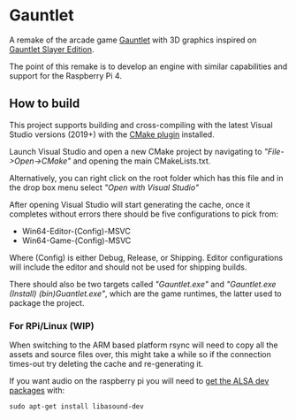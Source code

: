 # Gauntlet

A remake of the arcade game [Gauntlet](https://en.wikipedia.org/wiki/Gauntlet_(1985_video_game)) with 3D graphics inspired on [Gauntlet Slayer Edition](https://store.steampowered.com/app/258970/Gauntlet_Slayer_Edition/).

The point of this remake is to develop an engine with similar capabilities and support for the Raspberry Pi 4.



## How to build

This project supports building and cross-compiling with the latest Visual Studio versions (2019+) with the [CMake plugin](https://learn.microsoft.com/en-us/cpp/build/cmake-projects-in-visual-studio?view=msvc-170) installed.

Launch Visual Studio and open a new CMake project by navigating to *"File->Open->CMake"* and opening the main CMakeLists.txt.

Alternatively, you can right click on the root folder which has this file and in the drop box menu select *"Open with Visual Studio"*

After opening Visual Studio will start generating the cache, once it completes without errors there should be five configurations to pick from:

- Win64-Editor-(Config)-MSVC
- Win64-Game-(Config)-MSVC

Where (Config) is either Debug, Release, or Shipping. Editor configurations will include the editor and should not be used for shipping builds.

There should also be two targets called *"Gauntlet.exe"* and *"Gauntlet.exe (Install) (bin\)Guantlet.exe"*, which are the game runtimes, the latter used to package the project.



### For RPi/Linux (WIP)

When switching to the ARM based platform rsync will need to copy all the assets and source files over, this might take a while so if the connection times-out try deleting the cache and re-generating it.

If you want audio on the raspberry pi you will need to [get the ALSA dev packages](http://www.portaudio.com/docs/v19-doxydocs/compile_linux.html) with:

`sudo apt-get install libasound-dev`
